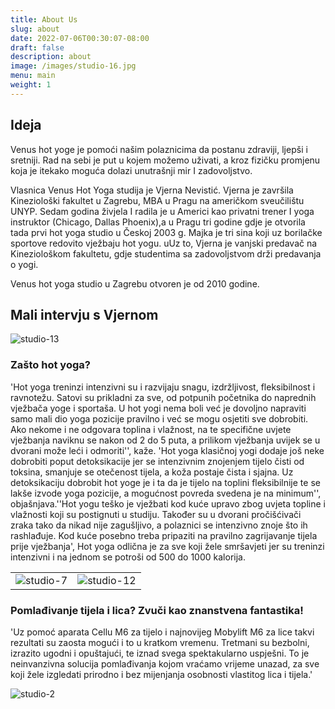 ```yaml
---
title: About Us
slug: about
date: 2022-07-06T00:30:07-08:00
draft: false
description: about
image: /images/studio-16.jpg
menu: main
weight: 1
---
```


## Ideja 
​Venus hot yoge je pomoći našim polaznicima da postanu zdraviji, ljepši i sretniji.
Rad na sebi je put u kojem možemo uživati, a kroz fizičku promjenu koja je itekako moguća dolazi unutrašnji mir I zadovoljstvo.

Vlasnica Venus Hot Yoga studija je Vjerna Nevistić. Vjerna je završila Kineziološki fakultet u Zagrebu, MBA u Pragu na američkom sveučilištu UNYP. Sedam godina živjela I radila je u Americi kao privatni trener I yoga instruktor  (Chicago, Dallas Phoenix),a u Pragu tri godine gdje je otvorila tada prvi hot yoga studio u Českoj 2003 g. Majka je tri sina  koji uz borilačke sportove redovito vježbaju hot yogu. uUz to, Vjerna je vanjski predavač na Kineziološkom fakultetu, gdje studentima sa zadovoljstvom drži predavanja o yogi.


Venus hot yoga studio u Zagrebu otvoren je od 2010 godine.

## Mali intervju s Vjernom

![studio-13](/images/studio-13.jpg "studio-13")

### Zašto hot yoga?

'Hot yoga treninzi intenzivni su i razvijaju snagu, izdržljivost, fleksibilnost i ravnotežu. Satovi su prikladni za sve, od potpunih početnika do naprednih vježbača yoge i sportaša. U hot yogi nema boli već je dovoljno napraviti samo mali dio yoga pozicije pravilno i već se mogu osjetiti sve dobrobiti. Ako nekome i ne odgovara toplina i vlažnost, na te specifične uvjete vježbanja naviknu se nakon od 2 do 5 puta, a prilikom vježbanja uvijek se u dvorani može leći i odmoriti'', kaže. 'Hot yoga klasičnoj yogi dodaje još neke dobrobiti poput detoksikacije jer se intenzivnim znojenjem tijelo čisti od toksina, smanjuje se otečenost tijela, a koža postaje čista i sjajna. Uz detoksikaciju dobrobit hot yoge je i ta da je tijelo na toplini fleksibilnije te se lakše izvode yoga pozicije, a mogućnost povreda svedena je na minimum'', objašnjava.''Hot yogu teško je vježbati kod kuće upravo zbog uvjeta topline i vlažnosti koji su postignuti u studiju. Također su u dvorani pročišćivači zraka tako da nikad nije zagušljivo, a polaznici se intenzivno znoje što ih rashlađuje. Kod kuće posebno treba pripaziti na pravilno zagrijavanje tijela prije vježbanja', Hot yoga odlična je za sve koji žele smršavjeti jer su treninzi intenzivni i na jednom se potroši od 500 do 1000 kalorija.


|  | |
|---------|---------|
| ![studio-7](/images/studio-7.jpg "studio-7") | ![studio-12](/images/studio-12.jpg "studio-12") |

### ​Pomlađivanje tijela i lica? Zvuči kao znanstvena fantastika!

​'Uz pomoć aparata Cellu M6 za tijelo i najnovijeg Mobylift M6 za lice takvi rezultati su zaosta mogući i to u kratkom vremenu. Tretmani su bezbolni, izrazito ugodni i opuštajući, te iznad svega spektakularno uspješni. To je neinvanzivna solucija pomlađivanja kojom vraćamo vrijeme unazad, za sve koji žele izgledati prirodno i bez mijenjanja osobnosti vlastitog lica i tijela.'

![studio-2](/images/studio-2.jpg "studio-2")